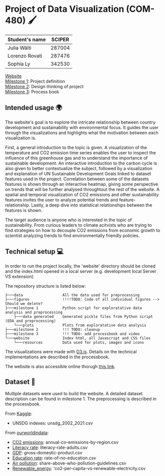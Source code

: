 # Project of Data Visualization (COM-480) 🖌️

| Student's name | SCIPER |
| -------------- | ------ |
| Julia Wälti | 287004 |
| Lorenzo Rovati| 287476 |
|Sophia Ly | 342530|

[Website](https://com-480-data-visualization.github.io/project-2023-unsdg_viz/website/index.html) <br>
[Milestone 1](https://github.com/com-480-data-visualization/project-2023-unsdg_viz/blob/master/milestone1/UNSDG_viz_M1.pdf): Project definition <br>
[Milestone 2](https://github.com/com-480-data-visualization/project-2023-unsdg_viz/blob/master/milestone2/UNSDG_viz-M2.pdf): Design thinking of project <br>
[Milestone 3](#milestone-3): Process book 

## Intended usage 🌍
The website's goal is to explore the intricate relationship between country development and sustainability with environmental focus. It guides the user through the visualizations and highlights what the motivation between each visualization is. 

First, a general introduction to the topic is given. A visualization of the temperature and CO2 emission time series enables the user to inspect the influence of this greenhouse gas and to understand the importance of sustainable development.
An interactive introduction to the carbon cycle is also given to better contextualize the subject, followed by a visualization and explanation of UN Sustainable Development Goals linked to dataset features used in the project.
Correlation between some of the datasets features is shown through an interactive heatmap, giving some perspective on trends that will be further analysed throughtout the rest of the website.
A spatial and temporal visualization of CO2 emissions and other sustainability features invites the user to analyze potential trends and feature-relationship. 
Lastly, a deep dive into statistical relationships between the features is shown.

The target audience is anyone who is interested in the topic of sustainability. From curious leaders to climate acitvists who are trying to find strategies on how to decouple CO2 emissions from economic growth to scientist analyzing trends to find environmentally friendly policies.

## Technical setup 💻
In order to run the project locally, the 'website' directory should be cloned and the index.html opened in a local server (e.g. development local Server VS extension)

The repository structure is listed below: <br />
```
├───data                  All the data used for preprocessing 
├───figures               !!!!TODO: Code of all individual figures --> Should we delete?
├───milestone 1           Python script for exploratative data analysis and preprocessing 
    ├───data generated    Generated pickle files from Python script (EDA and preprocessing)
    └───plots             Plots from exploratative data analysis
├───milestone 2           !!! TODO: cleanup
├───milestone 3           !!! TODO: add processbook and video
└───website               Index html, all Javascript and CSS files  
    └───resources         Data used for plots, images and icons
```
     
The visualizations were made with [D3.js](https://d3js.org/). Details on the technical implementations are described in the processbook.

The website is also accessible online thorugh [this link](https://com-480-data-visualization.github.io/project-2023-unsdg_viz/website/index.html).

## Dataset 💾
Multiple datasets were used to build the website. A detailed dataset description can be found in milestone 1. The preprocessing is described in the processbook.

From [Kaggle](https://www.kaggle.com/datasets/vittoriogiatti/unsdg-united-nations-sustainable-development-group): 
- UNSDG indexes: unsdg_2002_2021.csv

From [ourworldindata](https://ourworldindata.org/):
- [CO2 emissions](https://ourworldindata.org/grapher/co-emissions-per-capita?tab=table): annual-co-emissions-by-region.csv
- [Literacy rate](https://ourworldindata.org/grapher/gross-domestic-product?tab=table): literacy-rate-adults.csv
- [GDP](https://ourworldindata.org/grapher/gross-domestic-product?tab=table): gross-domestic-product.csv
- [Education rate](https://ourworldindata.org/grapher/projections-of-the-rate-of-no-education-based-on-current-global-education-trends-1970-2050?tab=table): rate-of-no-education.csv
- [Air pollution](https://ourworldindata.org/grapher/share-above-who-pollution-guidelines?tab=table): share-above-who-pollution-guidelines.csv
- [Renewable_energy](https://ourworldindata.org/grapher/co2-per-capita-vs-renewable-electricity?tab=table): 'co2-per-capita-vs-renewable-electricity.csv
